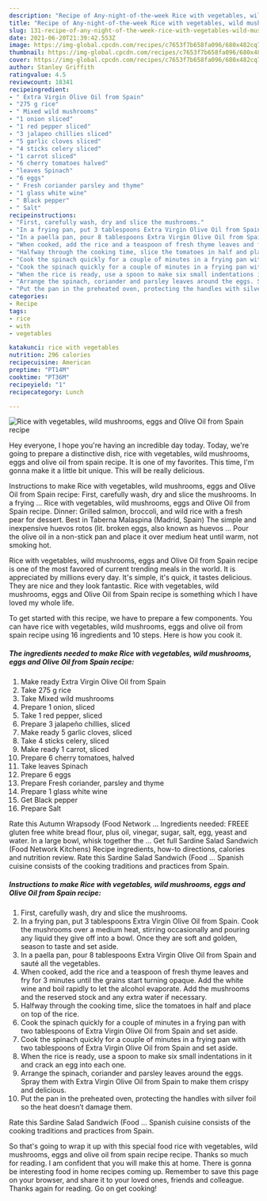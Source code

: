 ```yaml
---
description: "Recipe of Any-night-of-the-week Rice with vegetables, wild mushrooms, eggs and Olive Oil from Spain recipe"
title: "Recipe of Any-night-of-the-week Rice with vegetables, wild mushrooms, eggs and Olive Oil from Spain recipe"
slug: 131-recipe-of-any-night-of-the-week-rice-with-vegetables-wild-mushrooms-eggs-and-olive-oil-from-spain-recipe
date: 2021-06-20T21:39:42.553Z
image: https://img-global.cpcdn.com/recipes/c7653f7b658fa096/680x482cq70/rice-with-vegetables-wild-mushrooms-eggs-and-olive-oil-from-spain-recipe-recipe-main-photo.jpg
thumbnail: https://img-global.cpcdn.com/recipes/c7653f7b658fa096/680x482cq70/rice-with-vegetables-wild-mushrooms-eggs-and-olive-oil-from-spain-recipe-recipe-main-photo.jpg
cover: https://img-global.cpcdn.com/recipes/c7653f7b658fa096/680x482cq70/rice-with-vegetables-wild-mushrooms-eggs-and-olive-oil-from-spain-recipe-recipe-main-photo.jpg
author: Stanley Griffith
ratingvalue: 4.5
reviewcount: 18341
recipeingredient:
- " Extra Virgin Olive Oil from Spain"
- "275 g rice"
- " Mixed wild mushrooms"
- "1 onion sliced"
- "1 red pepper sliced"
- "3 jalapeo chillies sliced"
- "5 garlic cloves sliced"
- "4 sticks celery sliced"
- "1 carrot sliced"
- "6 cherry tomatoes halved"
- "leaves Spinach"
- "6 eggs"
- " Fresh coriander parsley and thyme"
- "1 glass white wine"
- " Black pepper"
- " Salt"
recipeinstructions:
- "First, carefully wash, dry and slice the mushrooms."
- "In a frying pan, put 3 tablespoons Extra Virgin Olive Oil from Spain. Cook the mushrooms over a medium heat, stirring occasionally and pouring any liquid they give off into a bowl. Once they are soft and golden, season to taste and set aside."
- "In a paella pan, pour 8 tablespoons Extra Virgin Olive Oil from Spain and sauté all the vegetables."
- "When cooked, add the rice and a teaspoon of fresh thyme leaves and fry for 3 minutes until the grains start turning opaque. Add the white wine and boil rapidly to let the alcohol evaporate. Add the mushrooms and the reserved stock and any extra water if necessary."
- "Halfway through the cooking time, slice the tomatoes in half and place on top of the rice."
- "Cook the spinach quickly for a couple of minutes in a frying pan with two tablespoons of Extra Virgin Olive Oil from Spain and set aside."
- "Cook the spinach quickly for a couple of minutes in a frying pan with two tablespoons of Extra Virgin Olive Oil from Spain and set aside."
- "When the rice is ready, use a spoon to make six small indentations in it and crack an egg into each one."
- "Arrange the spinach, coriander and parsley leaves around the eggs. Spray them with Extra Virgin Olive Oil from Spain to make them crispy and delicious."
- "Put the pan in the preheated oven, protecting the handles with silver foil so the heat doesn’t damage them."
categories:
- Recipe
tags:
- rice
- with
- vegetables

katakunci: rice with vegetables 
nutrition: 296 calories
recipecuisine: American
preptime: "PT14M"
cooktime: "PT36M"
recipeyield: "1"
recipecategory: Lunch

---
```



![Rice with vegetables, wild mushrooms, eggs and Olive Oil from Spain recipe](https://img-global.cpcdn.com/recipes/c7653f7b658fa096/680x482cq70/rice-with-vegetables-wild-mushrooms-eggs-and-olive-oil-from-spain-recipe-recipe-main-photo.jpg)

Hey everyone, I hope you're having an incredible day today. Today, we're going to prepare a distinctive dish, rice with vegetables, wild mushrooms, eggs and olive oil from spain recipe. It is one of my favorites. This time, I'm gonna make it a little bit unique. This will be really delicious.

Instructions to make Rice with vegetables, wild mushrooms, eggs and Olive Oil from Spain recipe: First, carefully wash, dry and slice the mushrooms. In a frying … Rice with vegetables, wild mushrooms, eggs and Olive Oil from Spain recipe. Dinner: Grilled salmon, broccoli, and wild rice with a fresh pear for dessert. Best in Taberna Malaspina (Madrid, Spain) The simple and inexpensive huevos rotos (lit. broken eggs, also known as huevos … Pour the olive oil in a non-stick pan and place it over medium heat until warm, not smoking hot.

Rice with vegetables, wild mushrooms, eggs and Olive Oil from Spain recipe is one of the most favored of current trending meals in the world. It is appreciated by millions every day. It's simple, it's quick, it tastes delicious. They are nice and they look fantastic. Rice with vegetables, wild mushrooms, eggs and Olive Oil from Spain recipe is something which I have loved my whole life.


To get started with this recipe, we have to prepare a few components. You can have rice with vegetables, wild mushrooms, eggs and olive oil from spain recipe using 16 ingredients and 10 steps. Here is how you cook it.

<!--inarticleads1-->

##### The ingredients needed to make Rice with vegetables, wild mushrooms, eggs and Olive Oil from Spain recipe:

1. Make ready  Extra Virgin Olive Oil from Spain
1. Take 275 g rice
1. Take  Mixed wild mushrooms
1. Prepare 1 onion, sliced
1. Take 1 red pepper, sliced
1. Prepare 3 jalapeño chillies, sliced
1. Make ready 5 garlic cloves, sliced
1. Take 4 sticks celery, sliced
1. Make ready 1 carrot, sliced
1. Prepare 6 cherry tomatoes, halved
1. Take leaves Spinach
1. Prepare 6 eggs
1. Prepare  Fresh coriander, parsley and thyme
1. Prepare 1 glass white wine
1. Get  Black pepper
1. Prepare  Salt


Rate this Autumn Wrapsody (Food Network … Ingredients needed: FREEE gluten free white bread flour, plus oil, vinegar, sugar, salt, egg, yeast and water. In a large bowl, whisk together the … Get full Sardine Salad Sandwich (Food Network Kitchens) Recipe ingredients, how-to directions, calories and nutrition review. Rate this Sardine Salad Sandwich (Food … Spanish cuisine consists of the cooking traditions and practices from Spain. 

<!--inarticleads2-->

##### Instructions to make Rice with vegetables, wild mushrooms, eggs and Olive Oil from Spain recipe:

1. First, carefully wash, dry and slice the mushrooms.
1. In a frying pan, put 3 tablespoons Extra Virgin Olive Oil from Spain. Cook the mushrooms over a medium heat, stirring occasionally and pouring any liquid they give off into a bowl. Once they are soft and golden, season to taste and set aside.
1. In a paella pan, pour 8 tablespoons Extra Virgin Olive Oil from Spain and sauté all the vegetables.
1. When cooked, add the rice and a teaspoon of fresh thyme leaves and fry for 3 minutes until the grains start turning opaque. Add the white wine and boil rapidly to let the alcohol evaporate. Add the mushrooms and the reserved stock and any extra water if necessary.
1. Halfway through the cooking time, slice the tomatoes in half and place on top of the rice.
1. Cook the spinach quickly for a couple of minutes in a frying pan with two tablespoons of Extra Virgin Olive Oil from Spain and set aside.
1. Cook the spinach quickly for a couple of minutes in a frying pan with two tablespoons of Extra Virgin Olive Oil from Spain and set aside.
1. When the rice is ready, use a spoon to make six small indentations in it and crack an egg into each one.
1. Arrange the spinach, coriander and parsley leaves around the eggs. Spray them with Extra Virgin Olive Oil from Spain to make them crispy and delicious.
1. Put the pan in the preheated oven, protecting the handles with silver foil so the heat doesn’t damage them.


Rate this Sardine Salad Sandwich (Food … Spanish cuisine consists of the cooking traditions and practices from Spain. 

So that's going to wrap it up with this special food rice with vegetables, wild mushrooms, eggs and olive oil from spain recipe recipe. Thanks so much for reading. I am confident that you will make this at home. There is gonna be interesting food in home recipes coming up. Remember to save this page on your browser, and share it to your loved ones, friends and colleague. Thanks again for reading. Go on get cooking!
